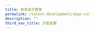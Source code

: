 ```yaml
---
title: 校本高才教育
permalink: /talent-development/sbge-cn/
description: ""
third_nav_title: 才能发展
---
```

